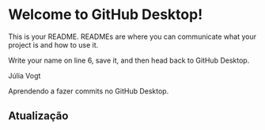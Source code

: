 # Welcome to GitHub Desktop!

This is your README. READMEs are where you can communicate what your project is and how to use it.

Write your name on line 6, save it, and then head back to GitHub Desktop.

Júlia Vogt

Aprendendo a fazer commits no GitHub Desktop.

## Atualização
